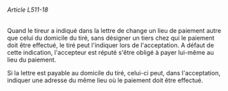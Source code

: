 ###### Article L511-18

Quand le tireur a indiqué dans la lettre de change un lieu de paiement autre que celui du domicile du tiré, sans désigner un tiers chez qui le paiement doit être effectué, le tiré peut l'indiquer lors de l'acceptation. A défaut de cette indication, l'accepteur est réputé s'être obligé à payer lui-même au lieu du paiement.

Si la lettre est payable au domicile du tiré, celui-ci peut, dans l'acceptation, indiquer une adresse du même lieu où le paiement doit être effectué.

